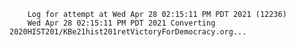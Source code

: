        Log for attempt at Wed Apr 28 02:15:11 PM PDT 2021 (12236)
        Wed Apr 28 02:15:11 PM PDT 2021 Converting 2020HIST201/KBe21hist201retVictoryForDemocracy.org...
